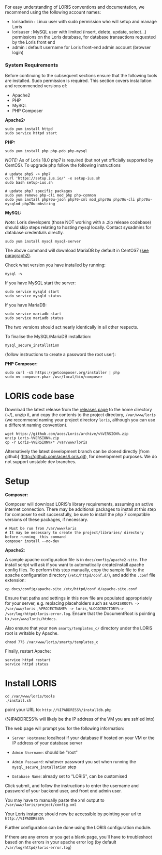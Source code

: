 For easy understanding of LORIS conventions and documentation, we recommend using the following account names: 

* lorisadmin : Linux user with sudo permission who will setup and manage Loris
* lorisuser : MySQL user with limited (insert, delete, update, select...) permissions on the Loris database, for database transactions requested by the Loris front end
* admin : default username for Loris front-end admin account (browser login)

### System Requirements

Before continuing to the subsequent sections ensure that the following tools are installed.  Sudo permission is required.  This section covers installation and recommended versions of:

 * Apache2
 * PHP
 * MySQL
 * PHP Composer

**Apache2:**
```
sudo yum install httpd 
sudo service httpd start
```
**PHP:**
```
sudo yum install php php-pdo php-mysql 
```

*NOTE:* As of Loris 18.0 php7 is required (but not yet officially supported by CentOS). To upgrade php follow the following instructions
``` 
# update php5 -> php7
curl 'https://setup.ius.io/' -o setup-ius.sh
sudo bash setup-ius.sh

# update php7 specific packages
sudo yum remove php-cli mod_php php-common
sudo yum install php70u-json php70-xml mod_php70u php70u-cli php70u-mysqlnd php70u-mbstring
``` 
**MySQL:**

*Note:* Loris developers (those NOT working with a .zip release codebase) should skip steps relating to hosting mysql locally. Contact sysadmins for database credentials directly.
``` 
sudo yum install mysql mysql-server
```
The above command will download MariaDB by default in CentOS7 [(see paragraph2)](https://www.digitalocean.com/community/tutorials/how-to-install-mysql-on-centos-7).

Check what version you have installed by running:
```
mysql -v
```
If you have MySQL start the server:
```
sudo service mysqld start
sudo service mysqld status
```
If you have MariaDB:
```
sudo service mariadb start
sudo service mariadb status
```
The two versions should act nearly identically in all other respects. 

To finalise the MySQL/MariaDB installation: 
```
mysql_secure_installation
```
(follow instructions to create a password the root user):

**PHP Composer:**
```
sudo curl -sS https://getcomposer.org/installer | php
sudo mv composer.phar /usr/local/bin/composer
```
# LORIS code base

Download the latest release from the [releases page](https://github.com/aces/Loris/releases) to the home directory (~/), unzip it, and copy the contents to the project directory, `/var/www/loris` (we recommend naming your project directory `loris`, although you can use a different naming convention). 
```
wget https://github.com/aces/Loris/archive/v%VERSION%.zip
unzip Loris-%VERSION%.zip
cp -r Loris-%VERSION%/* /var/www/loris
```

Alternatively the latest development branch can be cloned directly [from github] (http://github.com/aces/Loris.git), for development purposes. We do not support unstable dev branches. 

# Setup
**Composer:**

Composer will download LORIS's library requirements, assuming an active internet
connection. There may be additional packages to install at this step for composer to exit successfully, be sure to install the php 7 compatible versions of these packages, if necessary.
```
# Must be run from /var/www/loris
# It may be necessary to create the project/libraries/ directory before running  this command
composer install --no-dev
```
**Apache2**:

A sample apache configuration file is in `docs/config/apache2-site`. 
The install script will ask if you want to automatically create/install apache config files.
To perform this step manually, copy the sample file to the apache configuration directory (`/etc/httpd/conf.d/`), and add the `.conf` file extension:
```
cp docs/config/apache-site /etc/httpd/conf.d/apache-site.conf
```
Ensure that paths and settings in this new file are populated appropriately for your server, e.g. replacing placeholders such as `%LORISROOT% -> /var/www/loris` , `%PROJECTNAME% -> loris`, `%LOGDIRECTORY%-> /var/log/httpd/loris-error.log`. Ensure that the DocumentRoot is pointing to `/var/www/loris/htdocs`.

Also ensure that your new `smarty/templates_c/` directory under the LORIS
root is writable by Apache.
```
chmod 775 /var/www/loris/smarty/templates_c
```
Finally, restart Apache:
```
service httpd restart
service httpd status
```
# Install LORIS
```
cd /var/www/loris/tools
./install.sh
```
point your URL to: `http://%IPADDRESS%/installdb.php`

(%IPADDRESS% will likely be the IP address of the VM you are ssh'ed into)

The web page will prompt you for the following information: 

 * `Server Hostname`: localhost if your database if hosted on your VM or the IP address of your database server

 * `Admin Username`: should be "root" 

 * `Admin Password`: whatever password you set when running the `mysql_secure_installation` step

 * `Database Name`: already set to "LORIS", can be customised

Click submit, and follow the instructions to enter the username and password of your backend user, and front end admin user. 

You may have to manually paste the xml output to `/var/www/loris/project/config.xml`

Your Loris instance should now be accessible by pointing your url to `http://%IPADDRESS%`

Further configuration can be done using the LORIS configuration module.

If there are any errors or you get a blank page, you'll have to troubleshoot
based on the errors in your apache error log (by default
 `/var/log/httpd/loris-error.log`) 
